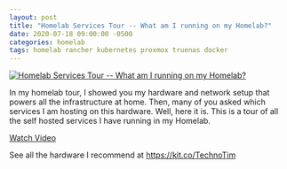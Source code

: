 ```yaml
---
layout: post
title: "Homelab Services Tour -- What am I running on my Homelab?"
date: 2020-07-18 09:00:00 -0500
categories: homelab
tags: homelab rancher kubernetes proxmox truenas docker
---
```


[![Homelab Services Tour -- What am I running on my Homelab?](https://img.youtube.com/vi/NHvoN-phAgo/0.jpg)](https://www.youtube.com/watch?v=NHvoN-phAgo "Homelab Services Tour -- What am I running on my Homelab?")

In my homelab tour, I  showed you my hardware and network setup that powers all the infrastructure at home.  Then, many of you asked which services I am hosting on this hardware.  Well, here it is.  This is a tour of all the self hosted services I have running in my Homelab.

[Watch Video](https://www.youtube.com/watch?v=NHvoN-phAgo)

See all the hardware I recommend at <https://kit.co/TechnoTim>
